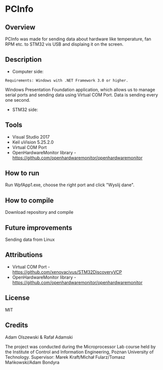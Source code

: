# PCInfo

## Overview 

PCInfo was made for sending data about hardware like temperature, fan RPM etc. to STM32 vis USB and displaing it on the screen.

## Description

* Computer side:
```
Requirements: Windows with .NET Framework 3.0 or higher. 
```
Windows Presentation Foundation application, which allows us to manage serial ports and sending data using Virtual COM Port.
Data is sending every one second. 

* STM32 side:

## Tools

* Visual Studio 2017
* Keil uVision 5.25.2.0
* Virtual COM Port 
* OpenHardwareMonitor library - https://github.com/openhardwaremonitor/openhardwaremonitor

## How to run

Run WpfApp1.exe, choose the right port and click "Wyslij dane".

## How to compile

Download repository and compile

## Future improvements

Sending data from Linux

## Attributions 

* Virtual COM Port - https://github.com/xenovacivus/STM32DiscoveryVCP
* OpenHardwareMonitor library - https://github.com/openhardwaremonitor/openhardwaremonitor

## License

MIT

## Credits

Adam Olszewski & Rafał Adamski

The project was conducted during the Microprocessor Lab course held by the Institute of Control and Information Engineering, Poznan University of Technology.
Supervisor: Marek Kraft/Michał Fularz/Tomasz Mańkowski/Adam Bondyra
